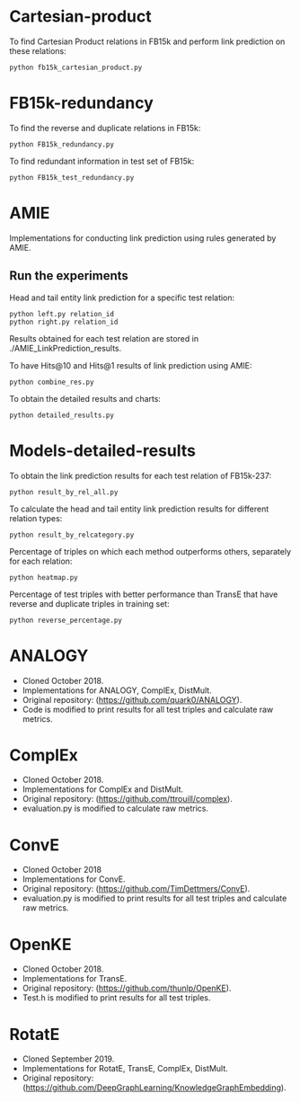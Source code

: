 # Cartesian-product
To find Cartesian Product relations in FB15k and perform link prediction on these relations:
```
python fb15k_cartesian_product.py
```

# FB15k-redundancy
To find the reverse and duplicate relations in FB15k:
```
python FB15k_redundancy.py
```
To find redundant information in test set of FB15k:
```
python FB15k_test_redundancy.py
```

# AMIE
Implementations for conducting link prediction using rules generated by AMIE.
## Run the experiments
Head and tail entity link prediction for a specific test relation:

```
python left.py relation_id
python right.py relation_id
```
Results obtained for each test relation are stored in ./AMIE_LinkPrediction_results. 

To have Hits@10 and Hits@1 results of link prediction using AMIE:
```
python combine_res.py
```

To obtain the detailed results and charts:

```
python detailed_results.py
```

# Models-detailed-results
To obtain the link prediction results for each test relation of FB15k-237:
```
python result_by_rel_all.py
```

To calculate the head and tail entity link prediction results for different relation types:
```
python result_by_relcategory.py
```

Percentage of triples on which each method outperforms others, separately for each relation:

```
python heatmap.py
```

Percentage of test triples with better performance than TransE that have reverse and duplicate triples in training set:

```
python reverse_percentage.py
```

# ANALOGY
* Cloned October 2018.
* Implementations for ANALOGY, ComplEx, DistMult.
* Original repository: (https://github.com/quark0/ANALOGY).
* Code is modified to print results for all test triples and calculate raw metrics.

# ComplEx
* Cloned October 2018.
* Implementations for ComplEx and DistMult.
* Original repository: (https://github.com/ttrouill/complex).
* evaluation.py is modified to calculate raw metrics.

# ConvE
* Cloned October 2018
* Implementations for ConvE.
* Original repository: (https://github.com/TimDettmers/ConvE).
* evaluation.py is modified to print results for all test triples and calculate raw metrics.

# OpenKE
* Cloned October 2018.
* Implementations for TransE.
* Original repository: (https://github.com/thunlp/OpenKE).
* Test.h is modified to print results for all test triples.

# RotatE
* Cloned September 2019.
* Implementations for RotatE, TransE, ComplEx, DistMult.
* Original repository: (https://github.com/DeepGraphLearning/KnowledgeGraphEmbedding).


